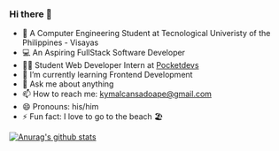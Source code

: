 ### Hi there 👋


<!-- **kymalcansadoape/kymalcansadoape** is a ✨ _special_ ✨ repository because its `README.md` (this file) appears on your GitHub profile.
 -->
- 🏫 A Computer Engineering Student at Tecnological Univeristy of the Philippines - Visayas
- 💻 An Aspiring FullStack Software Developer
- 🧑‍💻 Student Web Developer Intern at <a href="pocketdevs.ph">Pocketdevs</a>
- 👯 I’m currently learning Frontend Development
- 💬 Ask me about anything 
- 📫 How to reach me: kymalcansadoape@gmail.com
- 😄 Pronouns: his/him
- ⚡ Fun fact: I love to go to the beach 🏖 

[![Anurag's github stats](https://github-readme-stats.vercel.app/api?username=kymalcansadoape)](https://github.com/anuraghazra/github-readme-stats)
